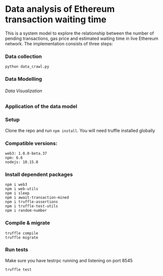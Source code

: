 # Data analysis of Ethereum transaction waiting time

This is a system model to explore the relationship between the number of pending transactions, gas price and estimated waiting time in live Ethereum network.  The implementation consists of three steps:

### Data collection
```
python data_crawl.py
```
### Data Modelling
###### Data Visualization


### Application of the data model



### Setup
Clone the repo and run `npm install`. You will need truffle installed globally

### Compatible versions:
```
web3: 1.0.0-beta.37
npm: 6.6
nodejs: 10.15.0
```
### Install dependent packages
```
npm i web3
npm i web-utils
npm i sleep
npm i await-transaction-mined
npm i truffle-assertions
npm i truffle-test-utils
npm i random-number

```


### Compile & migrate
```
truffle compile
truffle migrate
```

### Run tests
Make sure you have testrpc running and listening on port 8545
```
truffle test
```


